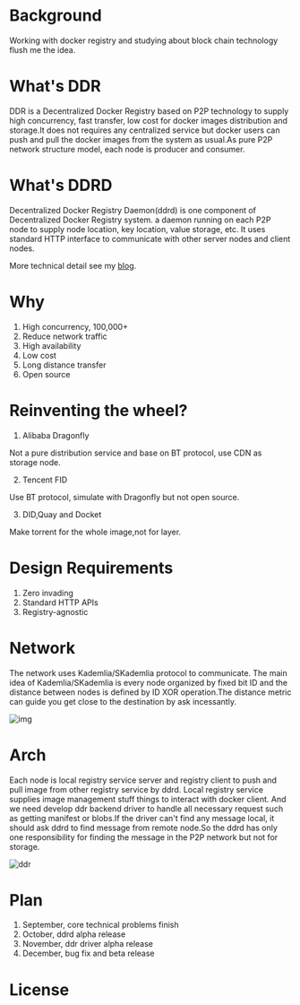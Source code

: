 # Background
Working with docker registry and studying about block chain technology flush me the idea.

# What's DDR
DDR is a Decentralized Docker Registry based on P2P technology to supply high concurrency, fast transfer, low cost for docker images distribution and storage.It does not requires any centralized service but docker users can push and pull the docker images from the system as usual.As pure P2P network structure model, each node is producer and consumer.

# What's DDRD
Decentralized Docker Registry Daemon(ddrd) is one component of Decentralized Docker Registry system. a daemon running on each P2P node to supply node location, key location, value storage, etc. It uses standard HTTP interface to communicate with other server nodes and client nodes.

More technical detail see my  [blog](http://yangjunsss.github.io/2018-07-05/DDR-%E5%8E%BB%E4%B8%AD%E5%BF%83%E5%8C%96-Decentralized-Docker-Registry-%E9%95%9C%E5%83%8F%E4%BB%93%E5%BA%93%E8%AE%BE%E8%AE%A1/).

# Why
1. High concurrency, 100,000+
2. Reduce network traffic
3. High availability
4. Low cost
5. Long distance transfer
6. Open source

# Reinventing the wheel?
1. Alibaba Dragonfly

  Not a pure distribution service and base on BT protocol, use CDN as storage node.

2. Tencent FID

  Use BT protocol, simulate with Dragonfly but not open source.

3. DID,Quay and Docket

  Make torrent for the whole image,not for layer.

# Design Requirements
1. Zero invading
2. Standard HTTP APIs
3. Registry-agnostic

# Network
The network uses Kademlia/SKademlia protocol to communicate. The main idea of Kademlia/SKademlia is every node organized by fixed bit ID and the distance between nodes is defined by ID XOR operation.The distance metric can guide you get close to the destination by ask incessantly.

![img](http://yangjunsss.github.io/images/kademlia.png)

# Arch
Each node is local registry service server and registry client to push and pull image from other registry service by ddrd. Local registry service supplies image management stuff things to interact with docker client. And we need develop ddr backend driver to handle all necessary request such as getting manifest or blobs.If the driver can't find any message local, it should ask ddrd to find message from remote node.So the ddrd has only one responsibility for finding the message in the P2P network but not for storage.

![ddr](http://yangjunsss.github.io/images/ddr_arch.png)

# Plan
1. September, core technical problems finish
2. October, ddrd alpha release
3. November, ddr driver alpha release
4. December, bug fix and beta release

# License
